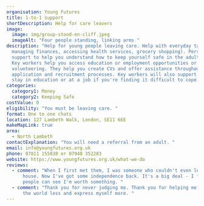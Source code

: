 ```yaml
---
organisation: Young Futures
title: 1-to-1 support
shortDescription: Help for care leavers
image:
  image: img/group-stood-on-cliff.jpeg
  imageAlt: "Four people standing, linking arms "
description: "Help for young people leaving care. Help with everyday tasks (e.g.
  managing finances, accessing health services, grocery shopping). Personal
  support to help you understand how to keep yourself safe in the adult world.
  Key workers help you access education or employment opportunities or
  volunteering. They help you create CVs and offer assistance throughout the
  application and recruitment processes. Key workers will also support you to
  stay in education or at a job if you're finding it difficult to cope. "
categories:
  category1: Money
  category2: Keeping Safe
costValue: 0
eligibility: "You must be leaving care. "
format: One to one chats
location: 127 Lambeth Walk, London, SE11 6EE
makeMapLink: true
area:
  - North Lambeth
contactExplanation: "You will need a referral from an adult. "
email: info@youngfutures.org.uk
phone: 07811 155838 or 07940 352283
website: https://www.youngfutures.org.uk/what-we-do
reviews:
  - comment: "When I first met them, I was someone who couldn't even leave the
      house. Now I've got some independence back. It's a big deal - I feel like
      people can see I'm worth something. "
  - comment: "Thank you for never judging me. Thank you for helping me learn to fear
      the world less and express myself more. "
---
```

